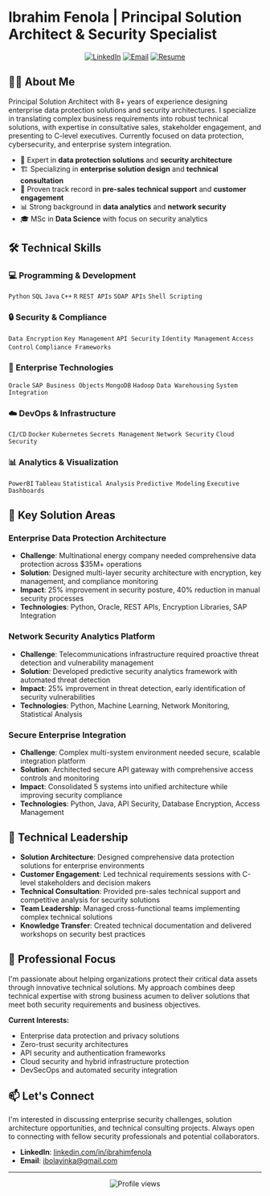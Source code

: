 # Ibrahim Fenola | Principal Solution Architect & Security Specialist

<div align="center">
  
[![LinkedIn](https://img.shields.io/badge/LinkedIn-0077B5?style=for-the-badge&logo=linkedin&logoColor=white)](https://www.linkedin.com/in/ibrahimfenola)
[![Email](https://img.shields.io/badge/Email-D14836?style=for-the-badge&logo=gmail&logoColor=white)](mailto:ibolayinka@gmail.com)
[![Resume](https://img.shields.io/badge/Resume-4285F4?style=for-the-badge&logo=google-drive&logoColor=white)](#)

</div>

## 👨‍💻 About Me

Principal Solution Architect with 8+ years of experience designing enterprise data protection solutions and security architectures. I specialize in translating complex business requirements into robust technical solutions, with expertise in consultative sales, stakeholder engagement, and presenting to C-level executives. Currently focused on data protection, cybersecurity, and enterprise system integration.

- 🔐 Expert in **data protection solutions** and **security architecture**
- 🏗️ Specializing in **enterprise solution design** and **technical consultation**
- 🎯 Proven track record in **pre-sales technical support** and **customer engagement**
- 📊 Strong background in **data analytics** and **network security**
- 🎓 MSc in **Data Science** with focus on security analytics

## 🛠️ Technical Skills

### 💻 Programming & Development
`Python` `SQL` `Java` `C++` `R` `REST APIs` `SOAP APIs` `Shell Scripting`

### 🔒 Security & Compliance
`Data Encryption` `Key Management` `API Security` `Identity Management` `Access Control` `Compliance Frameworks`

### 🏢 Enterprise Technologies
`Oracle` `SAP Business Objects` `MongoDB` `Hadoop` `Data Warehousing` `System Integration`

### ☁️ DevOps & Infrastructure
`CI/CD` `Docker` `Kubernetes` `Secrets Management` `Network Security` `Cloud Security`

### 📊 Analytics & Visualization
`PowerBI` `Tableau` `Statistical Analysis` `Predictive Modeling` `Executive Dashboards`

## 🚀 Key Solution Areas

### Enterprise Data Protection Architecture
- **Challenge**: Multinational energy company needed comprehensive data protection across $35M+ operations
- **Solution**: Designed multi-layer security architecture with encryption, key management, and compliance monitoring
- **Impact**: 25% improvement in security posture, 40% reduction in manual security processes
- **Technologies**: Python, Oracle, REST APIs, Encryption Libraries, SAP Integration

### Network Security Analytics Platform
- **Challenge**: Telecommunications infrastructure required proactive threat detection and vulnerability management
- **Solution**: Developed predictive security analytics framework with automated threat detection
- **Impact**: 25% improvement in threat detection, early identification of security vulnerabilities
- **Technologies**: Python, Machine Learning, Network Monitoring, Statistical Analysis

### Secure Enterprise Integration
- **Challenge**: Complex multi-system environment needed secure, scalable integration platform
- **Solution**: Architected secure API gateway with comprehensive access controls and monitoring
- **Impact**: Consolidated 5 systems into unified architecture while improving security compliance
- **Technologies**: Python, Java, API Security, Database Encryption, Access Management

## 📝 Technical Leadership

- **Solution Architecture**: Designed comprehensive data protection solutions for enterprise environments
- **Customer Engagement**: Led technical requirements sessions with C-level stakeholders and decision makers
- **Technical Consultation**: Provided pre-sales technical support and competitive analysis for security solutions
- **Team Leadership**: Managed cross-functional teams implementing complex technical solutions
- **Knowledge Transfer**: Created technical documentation and delivered workshops on security best practices

## 🎯 Professional Focus

I'm passionate about helping organizations protect their critical data assets through innovative technical solutions. My approach combines deep technical expertise with strong business acumen to deliver solutions that meet both security requirements and business objectives.

**Current Interests:**
- Enterprise data protection and privacy solutions
- Zero-trust security architectures
- API security and authentication frameworks
- Cloud security and hybrid infrastructure protection
- DevSecOps and automated security integration

## 📫 Let's Connect

I'm interested in discussing enterprise security challenges, solution architecture opportunities, and technical consulting projects. Always open to connecting with fellow security professionals and potential collaborators.

- **LinkedIn**: [linkedin.com/in/ibrahimfenola](https://www.linkedin.com/in/ibrahimfenola)
- **Email**: [ibolayinka@gmail.com](mailto:ibolayinka@gmail.com)

---

<div align="center">
  <img src="https://komarev.com/ghpvc/?username=fenola&color=brightgreen" alt="Profile views"/>
</div>
